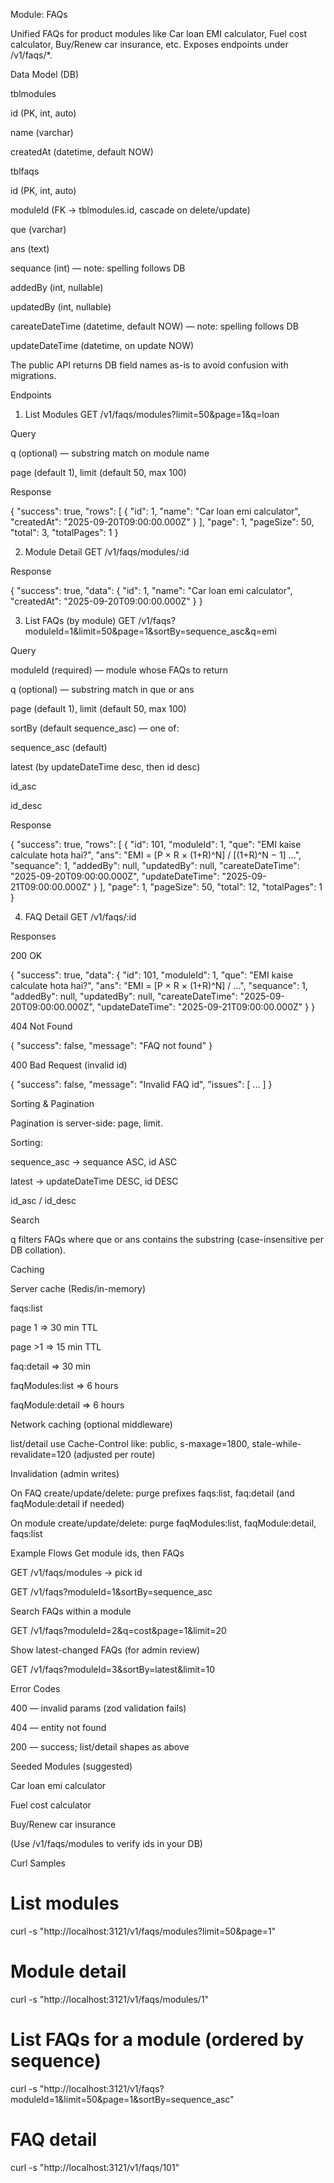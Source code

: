 

Module: FAQs

Unified FAQs for product modules like Car loan EMI calculator, Fuel cost calculator, Buy/Renew car insurance, etc.
Exposes endpoints under /v1/faqs/*.

Data Model (DB)

tblmodules

id (PK, int, auto)

name (varchar)

createdAt (datetime, default NOW)

tblfaqs

id (PK, int, auto)

moduleId (FK → tblmodules.id, cascade on delete/update)

que (varchar)

ans (text)

sequance (int) — note: spelling follows DB

addedBy (int, nullable)

updatedBy (int, nullable)

careateDateTime (datetime, default NOW) — note: spelling follows DB

updateDateTime (datetime, on update NOW)

The public API returns DB field names as-is to avoid confusion with migrations.

Endpoints
1) List Modules
GET /v1/faqs/modules?limit=50&page=1&q=loan

Query

q (optional) — substring match on module name

page (default 1), limit (default 50, max 100)

Response

{
  "success": true,
  "rows": [
    { "id": 1, "name": "Car loan emi calculator", "createdAt": "2025-09-20T09:00:00.000Z" }
  ],
  "page": 1,
  "pageSize": 50,
  "total": 3,
  "totalPages": 1
}

2) Module Detail
GET /v1/faqs/modules/:id

Response

{
  "success": true,
  "data": { "id": 1, "name": "Car loan emi calculator", "createdAt": "2025-09-20T09:00:00.000Z" }
}

3) List FAQs (by module)
GET /v1/faqs?moduleId=1&limit=50&page=1&sortBy=sequence_asc&q=emi

Query

moduleId (required) — module whose FAQs to return

q (optional) — substring match in que or ans

page (default 1), limit (default 50, max 100)

sortBy (default sequence_asc) — one of:

sequence_asc (default)

latest (by updateDateTime desc, then id desc)

id_asc

id_desc

Response

{
  "success": true,
  "rows": [
    {
      "id": 101,
      "moduleId": 1,
      "que": "EMI kaise calculate hota hai?",
      "ans": "EMI = [P × R × (1+R)^N] / [(1+R)^N − 1] ...",
      "sequance": 1,
      "addedBy": null,
      "updatedBy": null,
      "careateDateTime": "2025-09-20T09:00:00.000Z",
      "updateDateTime": "2025-09-21T09:00:00.000Z"
    }
  ],
  "page": 1,
  "pageSize": 50,
  "total": 12,
  "totalPages": 1
}

4) FAQ Detail
GET /v1/faqs/:id

Responses

200 OK

{
  "success": true,
  "data": {
    "id": 101,
    "moduleId": 1,
    "que": "EMI kaise calculate hota hai?",
    "ans": "EMI = [P × R × (1+R)^N] / ...",
    "sequance": 1,
    "addedBy": null,
    "updatedBy": null,
    "careateDateTime": "2025-09-20T09:00:00.000Z",
    "updateDateTime": "2025-09-21T09:00:00.000Z"
  }
}

404 Not Found

{ "success": false, "message": "FAQ not found" }

400 Bad Request (invalid id)

{ "success": false, "message": "Invalid FAQ id", "issues": [ ... ] }

Sorting & Pagination

Pagination is server-side: page, limit.

Sorting:

sequence_asc → sequance ASC, id ASC

latest → updateDateTime DESC, id DESC

id_asc / id_desc

Search

q filters FAQs where que or ans contains the substring (case-insensitive per DB collation).

Caching

Server cache (Redis/in-memory)

faqs:list

page 1 ⇒ 30 min TTL

page >1 ⇒ 15 min TTL

faq:detail ⇒ 30 min

faqModules:list ⇒ 6 hours

faqModule:detail ⇒ 6 hours

Network caching (optional middleware)

list/detail use Cache-Control like:
public, s-maxage=1800, stale-while-revalidate=120 (adjusted per route)

Invalidation (admin writes)

On FAQ create/update/delete: purge prefixes
faqs:list, faq:detail (and faqModule:detail if needed)

On module create/update/delete: purge
faqModules:list, faqModule:detail, faqs:list

Example Flows
Get module ids, then FAQs

GET /v1/faqs/modules → pick id

GET /v1/faqs?moduleId=1&sortBy=sequence_asc

Search FAQs within a module

GET /v1/faqs?moduleId=2&q=cost&page=1&limit=20

Show latest-changed FAQs (for admin review)

GET /v1/faqs?moduleId=3&sortBy=latest&limit=10

Error Codes

400 — invalid params (zod validation fails)

404 — entity not found

200 — success; list/detail shapes as above

Seeded Modules (suggested)

Car loan emi calculator

Fuel cost calculator

Buy/Renew car insurance

(Use /v1/faqs/modules to verify ids in your DB)

Curl Samples
# List modules
curl -s "http://localhost:3121/v1/faqs/modules?limit=50&page=1"

# Module detail
curl -s "http://localhost:3121/v1/faqs/modules/1"

# List FAQs for a module (ordered by sequence)
curl -s "http://localhost:3121/v1/faqs?moduleId=1&limit=50&page=1&sortBy=sequence_asc"

# FAQ detail
curl -s "http://localhost:3121/v1/faqs/101"




